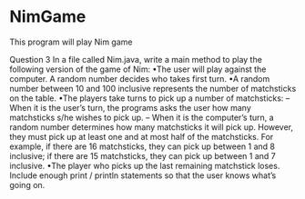 # NimGame
This program will play Nim game

Question 3
In a file called Nim.java, write a main method to play the following version of the game of Nim:
•The user will play against the computer. A random number decides who takes first turn.
•A random number between 10 and 100 inclusive represents the number of matchsticks on the table.
•The players take turns to pick up a number of matchsticks:
– When it is the user’s turn, the programs asks the user how many matchsticks s/he wishes to
pick up.
– When it is the computer’s turn, a random number determines how many matchsticks it will
pick up.
However, they must pick up at least one and at most half of the matchsticks. For example, if there
are 16 matchsticks, they can pick up between 1 and 8 inclusive; if there are 15 matchsticks, they
can pick up between 1 and 7 inclusive.
•The player who picks up the last remaining matchstick loses.
Include enough print / println statements so that the user knows what’s going on.
